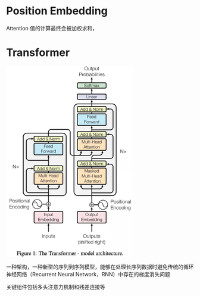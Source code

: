 # Position Embedding

Attention 值的计算最终会被加权求和，



# Transformer

<img src="./images/tf-整体框架.jpg" alt="img" style="zoom:50%;" />

一种架构，一种新型的序列到序列模型，能够在处理长序列数据时避免传统的循环神经网络（Recurrent Neural Network，RNN）中存在的梯度消失问题

关键组件包括多头注意力机制和残差连接等
